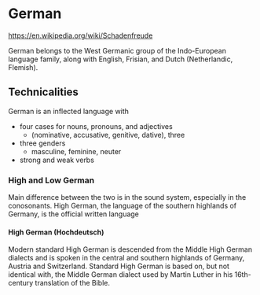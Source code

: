 # German

https://en.wikipedia.org/wiki/Schadenfreude

German belongs to the West Germanic group of the Indo-European language family, along with English, Frisian, and Dutch (Netherlandic, Flemish).

## Technicalities

German is an inflected language with 

- four cases for nouns, pronouns, and adjectives
	- (nominative, accusative, genitive, dative), three
- three genders
	- masculine, feminine, neuter
- strong and weak verbs

### High and Low German

Main difference between the two is in the sound system, especially in the conosonants. High German, the language of the southern highlands of Germany, is the official written language

#### High German (Hochdeutsch)

Modern standard High German is descended from the Middle High German dialects and is spoken in the central and southern highlands of Germany, Austria and Switzerland. Standard High German is based on, but not identical with, the Middle German dialect used by Martin Luther in his 16th-century translation of the Bible.


